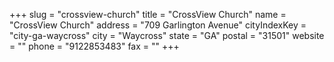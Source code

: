 +++
slug = "crossview-church"
title = "CrossView Church"
name = "CrossView Church"
address = "709 Garlington Avenue"
cityIndexKey = "city-ga-waycross"
city = "Waycross"
state = "GA"
postal = "31501"
website = ""
phone = "9122853483"
fax = ""
+++
